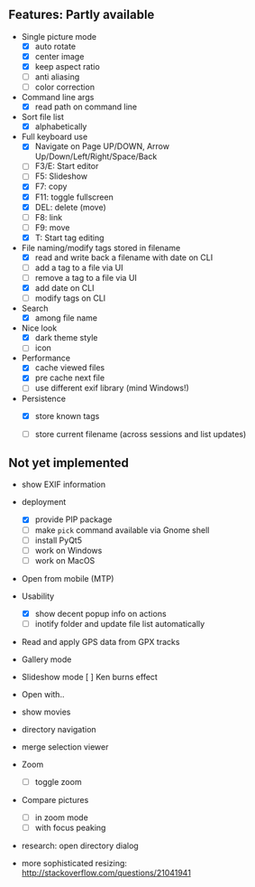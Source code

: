 
Features: Partly available
--------------------------

* Single picture mode
    - [x] auto rotate
    - [x] center image
    - [x] keep aspect ratio
    - [ ] anti aliasing
    - [ ] color correction

* Command line args
    - [x] read path on command line

* Sort file list
    - [x] alphabetically

* Full keyboard use
    - [x] Navigate on Page UP/DOWN, Arrow Up/Down/Left/Right/Space/Back
    - [ ] F3/E: Start editor
    - [ ] F5: Slideshow
    - [x] F7: copy
    - [x] F11: toggle fullscreen
    - [x] DEL: delete (move)
    - [ ] F8: link
    - [ ] F9: move
    - [x] T: Start tag editing

* File naming/modify tags stored in filename
    - [x] read and write back a filename with date on CLI
    - [ ] add a tag to a file via UI
    - [ ] remove a tag to a file via UI
    - [x] add date on CLI
    - [ ] modify tags on CLI

* Search
    - [x] among file name

* Nice look
    - [x] dark theme style
    - [ ] icon

* Performance
    - [x] cache viewed files
    - [x] pre cache next file
    - [ ] use different exif library (mind Windows!)

* Persistence
    - [x] store known tags
    - [ ] store current filename (across sessions and list updates)


Not yet implemented
-------------------

* show EXIF information

* deployment
    - [x] provide PIP package
    - [ ] make ``pick`` command available via Gnome shell
    - [ ] install PyQt5
    - [ ] work on Windows
    - [ ] work on MacOS

* Open from mobile (MTP)

* Usability
    - [x] show decent popup info on actions
    - [ ] inotify folder and update file list automatically

* Read and apply GPS data from GPX tracks

* Gallery mode

* Slideshow mode
    [ ] Ken burns effect

* Open with..

* show movies

* directory navigation

* merge selection viewer

* Zoom
    - [ ] toggle zoom

* Compare pictures
    - [ ] in zoom mode
    - [ ] with focus peaking

* research: open directory dialog

* more sophisticated resizing:
    http://stackoverflow.com/questions/21041941
